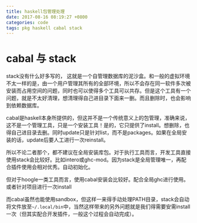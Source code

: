 ```yaml
---
title: haskell包管理处理
date: 2017-08-16 08:19:27 +0800
categories: code
tags: pkg haskell cabal stack
---
```


# cabal 与 stack

stack没有什么好多写的， 这就是一个自管理数据库的泥沙盒。和一般的虚拟环境不太一样的是，由一个用户管理其所有的全部环境，所以不会存在同一软件多次被安装而占用空间的问题，同时也可以使得多个工具可以共存。但是这个工具有一个问题，就是不太好清理，想清理得自己进目录下面来一删。而且删除时，也会影响到依赖数据库。

cabal是haskell本身所提供的，但这并不是一个传统意义上的包管理，准确来说，这不是一个管理工具，只是一个安装工具！是的，它只提供了install。想删除，也得自己进目录去删。同时update只是针对list，而不是packages。如果在全局安装的话，update后要人工进行一次reinstall。

所以不论二者那个，都不建议在全局安装库包。对于执行工具而言，开发工具直接使用stack会比较好。比如intero或ghc-mod。因为stack是全局管理唯一，再配合插件使用会相对优秀。自动初始化。

但对于hoogle一类工具而言，使用cabal安装会比较好。配合全局ghc进行使用。或者针对项目进行一次install

而cabal虽然也能使用sandbox，但这样一来得手动处理PATH目录，stack会自动将文件放至`~/.local/bin`中，当然这样带来的另外问题就是我们得需要安需install一次（但其实配合开发插件，一般这个过程会自动完成）。


